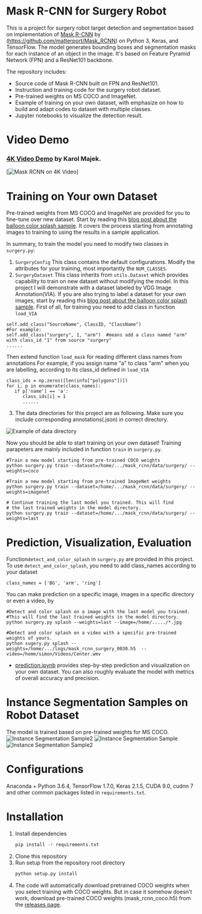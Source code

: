 # Mask R-CNN for Surgery Robot 

This is a project for surgery robot target detection and segmentation based on implementation of [Mask R-CNN](https://arxiv.org/abs/1703.06870) by (https://github.com/matterport/Mask_RCNN) on Python 3, Keras, and TensorFlow. The model generates bounding boxes and segmentation masks for each instance of an object in the image. It's based on Feature Pyramid Network (FPN) and a ResNet101 backbone. 

The repository includes:
* Source code of Mask R-CNN built on FPN and ResNet101.
* Instruction and training code for the surgery robot dataset.
* Pre-trained weights on MS COCO and ImageNet.
* Example of training on your own dataset, with emphasize on how to build and adapt codes to dataset with multiple classes.
* Jupyter notebooks to visualize the detection result.

# Video Demo
### [4K Video Demo](https://www.youtube.com/watch?v=OOT3UIXZztE) by Karol Majek.
[![Mask RCNN on 4K Video](assets/video.gif)]

# Training on Your own Dataset
Pre-trained weights from MS COCO and ImageNet are provided for you to fine-tune over new dataset. Start by reading this [blog post about the balloon color splash sample](https://engineering.matterport.com/splash-of-color-instance-segmentation-with-mask-r-cnn-and-tensorflow-7c761e238b46). It covers the process starting from annotating images to training to using the results in a sample application.

In summary, to train the model you need to modify two classes in ```surgery.py```:
1. ```SurgeryConfig``` This class contains the default configurations. Modify the attributes for your training, most importantly the ```NUM_CLASSES```.
2. ```SurgeryDataset``` This class inherits from ```utils.Dataset``` which provides capability to train on new dataset without modifying the model. In this project I will demonstrate with a dataset labeled by VGG Image Annotation(VIA). If you are also trying to label a dataset for your own images, start by reading this [blog post about the balloon color splash sample](https://engineering.matterport.com/splash-of-color-instance-segmentation-with-mask-r-cnn-and-tensorflow-7c761e238b46). 
First of all, for training you need to add class in function ```load_VIA```
```
self.add_class("SourceName", ClassID, "ClassName")
#For example:
self.add_class("surgery", 1, "arm")  #means add a class named "arm" with class_id "1" from source "surgery"
......
```
Then extend function ```load_mask``` for reading different class names from annotations
For example, if you assign name "a" to class "arm" when you are labelling, according to its class_id defined in ```load_VIA```
```
class_ids = np.zeros([len(info["polygons"])])
for i, p in enumerate(class_names):
   if p['name'] == 'a':
      class_ids[i] = 1
      ......
```
3. The data directories for this project are as following. Make sure you include corresponding annotations(.json) in correct directory.

![Example of data directory](assets/dir.png)

Now you should be able to start training on your own dataset! Training parapeters are mainly included in function ```train``` in ```surgery.py```.
```
#Train a new model starting from pre-trained COCO weights
python surgery.py train --dataset=/home/.../mask_rcnn/data/surgery/ --weights=coco  

#Train a new model starting from pre-trained ImageNet weights
python surgery.py train --dataset=/home/.../mask_rcnn/data/surgery/ --weights=imagenet

# Continue training the last model you trained. This will find
# the last trained weights in the model directory.
python surgery.py train --dataset=/home/.../mask_rcnn/data/surgery/ --weights=last
```

# Prediction, Visualization, Evaluation
Function```detect_and_color_splash``` in ```surgery.py``` are provided in this project.
To use ```detect_and_color_splash```, you need to add class_names according to your dataset
```
class_names = ['BG', 'arm', 'ring']
```
You can make prediction on a specific image, images in a specific directory or even a video, by
```
#Detect and color splash on a image with the last model you trained.
#This will find the last trained weights in the model directory.
python surgery.py splash --weights=last --image=/home/...../*.jpg

#Detect and color splash on a video with a specific pre-trained weights of yours.
python sugery.py splash --weights=/home/.../logs/mask_rcnn_surgery_0030.h5  --video=/home/simon/Videos/Center.wmv
```
* [prediction.ipynb](prediction.ipynb) provides step-by-step prediction and visualization on your own dataset. You can also roughly evaluate the model with metrics of overall accuracy and precision.

# Instance Segmentation Samples on Robot Dataset
The model is trained based on pre-trained weights for MS COCO. 
![Instance Segmentation Sample2](assets/left.png)
![Instance Segmentation Sample](assets/center.png)
![Instance Segmentation Sample2](assets/right.png)

# Configurations
Anaconda + Python 3.6.4, TensorFlow 1.7.0, Keras 2.1.5, CUDA 9.0, cudnn 7 and other common packages listed in `requirements.txt`.

# Installation
1. Install dependencies
   ```bash
   pip install -r requirements.txt
   ```
2. Clone this repository
3. Run setup from the repository root directory
    ```bash
    python setup.py install
    ``` 
3. The code will automatically download pretrained COCO weights when you select training with COCO weights. But in case it somehow doesn't work, download pre-trained COCO weights (mask_rcnn_coco.h5) from the [releases page](https://github.com/matterport/Mask_RCNN/releases).

